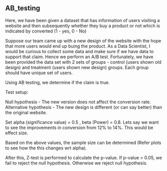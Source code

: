 ## AB_testing

Here, we have been given a dataset that has information of users visiting a website and then subsequently whether they buy a product or not which is indicated by converted (1 - yes, 0 - No)  

Suppose our team came up with a new design of the website with the hope that more users would end up buing the product. As a Data Scientist, I would be curious to collect some data and make sure if we have data to support that claim. Hence we perform an A/B test. Fortunately, we have been provided the data set with 2 sets of groups - control (users shown old design) and treatment (users shown new design) groups. Each group should have unique set of users.   

Using AB testing, we determine if the claim is true. 

Test setup: 

Null hypothesis - The new version does not affect the conversion rate.  
Alternative hypothesis - The new design is different (or can say better) than the original website.   

Set alpha (significance value) = 0.5 , beta (Power) = 0.8. Lets say we want to see the improvements in conversion from 12% to 14%. This would be effect size.  

Based on the above values, the sample size can be determined (Refer plots to see how the this changes wrt alpha).  

After this, Z-test is performed to calculate the p-value. If p-value > 0.05, we fail to reject the null hypothesis. Otherwise we reject null hypothesis. 

